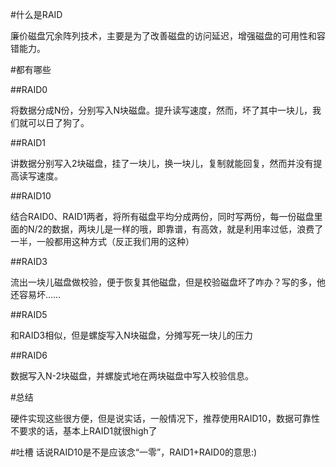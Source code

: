 #什么是RAID

廉价磁盘冗余阵列技术，主要是为了改善磁盘的访问延迟，增强磁盘的可用性和容错能力。

#都有哪些

##RAID0

将数据分成N份，分别写入N块磁盘。提升读写速度，然而，坏了其中一块儿，我们就可以日了狗了。

##RAID1

讲数据分别写入2块磁盘，挂了一块儿，换一块儿，复制就能回复，然而并没有提高读写速度。

##RAID10

结合RAID0、RAID1两者，将所有磁盘平均分成两份，同时写两份，每一份磁盘里面的N/2的数据，两块儿是一样的哦，即靠谱，有高效，就是利用率过低，浪费了一半，一般都用这种方式（反正我们用的这种）

##RAID3

流出一块儿磁盘做校验，便于恢复其他磁盘，但是校验磁盘坏了咋办？写的多，他还容易坏……

##RAID5

和RAID3相似，但是螺旋写入N块磁盘，分摊写死一块儿的压力

##RAID6

数据写入N-2块磁盘，并螺旋式地在两块磁盘中写入校验信息。

#总结

硬件实现这些很方便，但是说实话，一般情况下，推荐使用RAID10，数据可靠性不要求的话，基本上RAID1就很high了

#吐槽
话说RAID10是不是应该念“一零”，RAID1+RAID0的意思:)
